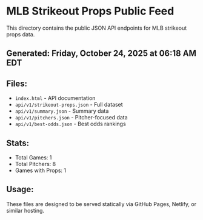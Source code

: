 # MLB Strikeout Props Public Feed

This directory contains the public JSON API endpoints for MLB strikeout props data.

## Generated: Friday, October 24, 2025 at 06:18 AM EDT

## Files:
- `index.html` - API documentation
- `api/v1/strikeout-props.json` - Full dataset
- `api/v1/summary.json` - Summary data
- `api/v1/pitchers.json` - Pitcher-focused data  
- `api/v1/best-odds.json` - Best odds rankings

## Stats:
- Total Games: 1
- Total Pitchers: 8
- Games with Props: 1

## Usage:
These files are designed to be served statically via GitHub Pages, Netlify, or similar hosting.
